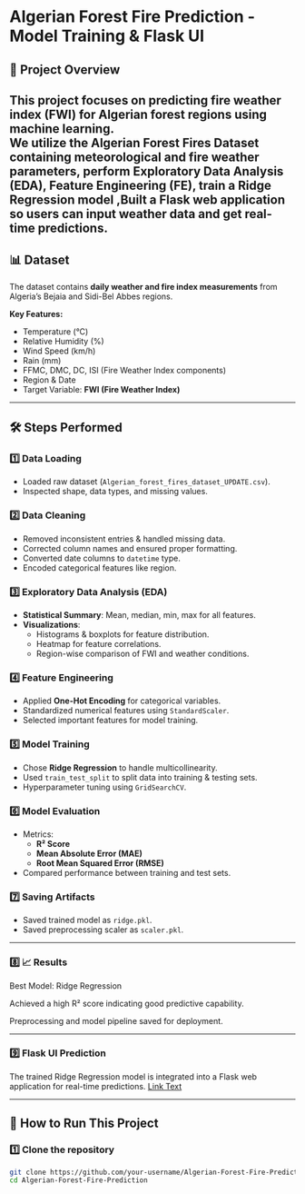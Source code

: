 # Algerian Forest Fire Prediction - Model Training & Flask UI

## 📌 Project Overview
This project focuses on **predicting fire weather index (FWI)** for Algerian forest regions using **machine learning**.  
We utilize the **Algerian Forest Fires Dataset** containing meteorological and fire weather parameters, perform **Exploratory Data Analysis (EDA)**, **Feature Engineering (FE)**, train a **Ridge Regression model** ,Built a Flask web application so users can input weather data and get real-time predictions.
---

## 📊 Dataset
The dataset contains **daily weather and fire index measurements** from Algeria’s Bejaia and Sidi-Bel Abbes regions.

**Key Features:**
- Temperature (°C)  
- Relative Humidity (%)  
- Wind Speed (km/h)  
- Rain (mm)  
- FFMC, DMC, DC, ISI (Fire Weather Index components)  
- Region & Date  
- Target Variable: **FWI (Fire Weather Index)**

---

## 🛠 Steps Performed

### 1️⃣ Data Loading
- Loaded raw dataset (`Algerian_forest_fires_dataset_UPDATE.csv`).
- Inspected shape, data types, and missing values.

### 2️⃣ Data Cleaning
- Removed inconsistent entries & handled missing data.
- Corrected column names and ensured proper formatting.
- Converted date columns to `datetime` type.
- Encoded categorical features like region.

### 3️⃣ Exploratory Data Analysis (EDA)
- **Statistical Summary**: Mean, median, min, max for all features.
- **Visualizations**:
  - Histograms & boxplots for feature distribution.
  - Heatmap for feature correlations.
  - Region-wise comparison of FWI and weather conditions.

### 4️⃣ Feature Engineering
- Applied **One-Hot Encoding** for categorical variables.
- Standardized numerical features using `StandardScaler`.
- Selected important features for model training.

### 5️⃣ Model Training
- Chose **Ridge Regression** to handle multicollinearity.
- Used `train_test_split` to split data into training & testing sets.
- Hyperparameter tuning using `GridSearchCV`.

### 6️⃣ Model Evaluation
- Metrics:
  - **R² Score**
  - **Mean Absolute Error (MAE)**
  - **Root Mean Squared Error (RMSE)**
- Compared performance between training and test sets.

### 7️⃣ Saving Artifacts
- Saved trained model as `ridge.pkl`.
- Saved preprocessing scaler as `scaler.pkl`.

---

### 8️⃣ 📈 Results
Best Model: Ridge Regression

Achieved a high R² score indicating good predictive capability.

Preprocessing and model pipeline saved for deployment.

----


### 9️⃣ Flask UI Prediction
The trained Ridge Regression model is integrated into a Flask web application for real-time predictions.
[Link Text](http://127.0.0.1:5000/)

----

## 🚀 How to Run This Project

### 1️⃣ Clone the repository
```bash
git clone https://github.com/your-username/Algerian-Forest-Fire-Prediction.git
cd Algerian-Forest-Fire-Prediction

